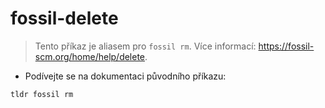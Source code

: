 # fossil-delete

> Tento příkaz je aliasem pro `fossil rm`.
> Více informací: <https://fossil-scm.org/home/help/delete>.

- Podívejte se na dokumentaci původního příkazu:

`tldr fossil rm`
